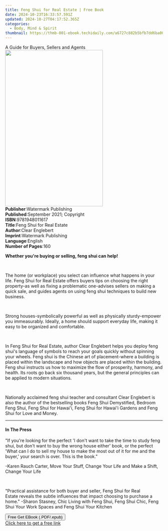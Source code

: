 ```yaml
---
title: Feng Shui for Real Estate | Free Book
date: 2024-10-23T16:33:57.591Z
updated: 2024-10-27T04:17:52.365Z
categories:
  - Body, Mind & Spirit
thumbnail: https://thmb-001-ebook.techidaily.com/a6727c882b5bfb7dd6ba000105fafc1ced53ff78866ec6cf53699031365784e5.jpg
---
```

<main id="book-container">
  <div class="flex flex-col">
    <div class="book-brief flex-1 py-6 px-4 sm:p-6 md:py-10 md:px-8">
      <!-- brief-->
      <div class="book-brief-main">A Guide for Buyers, Sellers and Agents</div>
    </div>
    <div
      class="book-meta-info flex-1 grid gap-4 col-start-1 col-end-3 row-start-1 sm:mb-6 sm:grid-cols-4 lg:gap-6 lg:col-start-2 lg:row-end-6 lg:row-span-6 lg:mb-0"
    >
      <div
        class="book-meta-info-left place-content-center mt-4 p-4 text-sm leading-6 col-start-2 col-span-2 dark:text-slate-400"
      >
        <img
          class="w-full h-500 object-cover rounded-lg sm:h-255 sm:col-span-2 lg:col-span-full"
          src="https://img-001-ebook.techidaily.com/bf153b9ca2862ff2fa47f5b6b99598c9d0ef8df58eaff50615652ce645e31382.jpg"
          alt=""
          width="312"
          height="500"
        />
      </div>
      <div
        class="book-meta-info-right mt-2 col-start-1 row-start-2 col-span-3 self-center"
      >
        <!-- meta data  -->
        <div class="flex flex-col px-4 md:px-8">
          <div class="flex-1">
            <strong>Publisher</strong>:<span class="px-2"
              >Watermark Publishing</span
            >
          </div>
          <div class="flex-1">
            <strong>Published</strong>:<span class="px-2"
              >September 2021; Copyright</span
            >
          </div>
          <div class="flex-1">
            <strong>ISBN</strong>:<span class="px-2">9781948011617</span>
          </div>
          <div class="flex-1">
            <strong>Title</strong>:<span class="px-2"
              >Feng Shui for Real Estate</span
            >
          </div>
          <div class="flex-1">
            <strong>Author</strong>:<span class="px-2">Clear Englebert</span>
          </div>
          <div class="flex-1">
            <strong>Imprint</strong>:<span class="px-2"
              >Watermark Publishing</span
            >
          </div>
          <div class="flex-1">
            <strong>Language</strong>:<span class="px-2">English</span>
          </div>
          <div class="flex-1">
            <strong>Number of Pages</strong>:<span class="px-2">160</span>
          </div>
        </div>
      </div>
    </div>
    <div class="book-description flex-1 py-6 px-4 sm:p-6 md:py-10 md:px-8">
      <div class="book-description-main">
        <div accordion-content="" id="description">
          <p>
            <strong
              >Whether you're buying or selling, feng shui can
              help!&nbsp;</strong
            >
          </p>
          <p><br /></p>
          <p>
            The home (or workplace) you select can influence what happens in
            your life.&nbsp;Feng Shui for Real Estate&nbsp;offers buyers tips on
            choosing the right property-as well as fixing a problematic
            one-advises sellers on making a quick sale, and guides agents on
            using feng shui techniques to build new business.
          </p>
          <p><br /></p>
          <p>
            Strong&nbsp;houses-symbolically powerful as well as physically
            sturdy-empower you immeasurably. Ideally, a home should support
            everyday life, making it easy to be organized and comfortable.&nbsp;
          </p>
          <p><br /></p>
          <p>
            In&nbsp;Feng Shui for Real Estate, author Clear Englebert
            helps&nbsp;you deploy feng shui's&nbsp;language of symbols to reach
            your goals quickly without spinning your wheels. Feng shui is the
            Chinese art of placement-where a building is placed within the
            landscape and how objects are placed within the building. Feng shui
            instructs us how to maximize the flow of prosperity, harmony, and
            health. Its roots go back six thousand years, but the general
            principles can be applied to modern situations.&nbsp;&nbsp;
          </p>
          <p><br /></p>
          <p>
            Nationally acclaimed feng shui teacher and consultant Clear
            Englebert is also the author of the bestselling books&nbsp;Feng Shui
            Demystified,&nbsp;Bedroom Feng Shui,&nbsp;Feng Shui for
            Hawai'i,&nbsp;Feng Shui for Hawai'i Gardens&nbsp;and&nbsp;Feng Shui
            for Love and Money.
          </p>
        </div>
        <div class="accordion-fader"></div>
      </div>
    </div>
    <div class="book-excerpts flex-1 py-6 px-4 sm:p-6 md:py-10 md:px-8">
      <!-- excerpts-->
      <div class="book-excerpts-main">
        <hr />
        <h4 class="placeholder placeholder-heading">
          <span>In The Press</span>
        </h4>
        <p></p>
        <p>
          "If you're looking for the perfect 'I don't want to take the time to
          study feng shui, but don't want to buy the wrong house either' book,
          or the perfect 'What can I do to sell my house to make the most out of
          it for me and the buyer,' your search is over. This is the book."
        </p>
        <p>
          -Karen Rauch Carter,&nbsp;Move Your Stuff, Change Your
          Life&nbsp;and&nbsp;Make a Shift, Change Your Life
        </p>
        <p><br /></p>
        <p>
          "Practical assistance for both buyer and seller,&nbsp;Feng Shui for
          Real Estate&nbsp;reveals the subtle influences that impact choosing to
          purchase a home." -Sharon Stasney,&nbsp;Chic Living with Feng
          Shui,&nbsp;Feng Shui Chic,&nbsp;Feng Shui Your Work
          Spaces&nbsp;and&nbsp;Feng Shui Your Kitchen
        </p>
        <p></p>
      </div>
    </div>
    <div
      class="book-about-author flex-1 py-6 px-4 sm:p-6 md:py-10 md:px-8"
    ></div>
    <div class="book-free-get flex-1 py-6 px-4 sm:p-6 md:py-10 md:px-8">
      <button
        id="btn-free-get"
        class="bg-blue-500 hover:bg-blue-700 text-white font-bold py-2 px-4 rounded"
      >
        Free Get EBook (.PDF/.epub)
      </button>
      <div id="countdown-display" class="px-2 text-lg mt-2"></div>
      <a
        id="free-link"
        class="hidden bg-blue-500 hover:bg-blue-700 text-white font-bold py-2 px-4 rounded"
        href="https://www.ebooks.com/en-us/book/210360096/feng-shui-for-real-estate/clear-englebert/"
        target="_blank"
        >Click here to get a free link</a
      >
    </div>
    <script>
      let countdownTime = 0;
      let countdownInterval = null;
      document
        .getElementById('btn-free-get')
        .addEventListener('click', startCountdown);
      function startCountdown() {
        countdownTime = new Date().getTime() + 60000 * 3;
        countdownInterval = setInterval(updateCountdown, 1000);
        document.getElementById('btn-free-get').disabled = true;
        document
          .getElementById('btn-free-get')
          .classList.add('bg-gray-500', 'cursor-not-allowed');
      }
      function updateCountdown() {
        let currentTime = new Date().getTime();
        let timeLeft = countdownTime - currentTime;
        let secondsLeft = Math.floor(timeLeft / 1000);
        document.getElementById('countdown-display').innerHTML =
          `Remaining time: ${secondsLeft} seconds.`;
        if (secondsLeft <= 0) {
          clearInterval(countdownInterval);
          document.getElementById('btn-free-get').classList.add('hidden');
          document.getElementById('free-link').classList.remove('hidden');
          document.getElementById('countdown-display').innerHTML = '';
        }
      }
    </script>
  </div>
</main>

<ins class="adsbygoogle"
      style="display:block"
      data-ad-client="ca-pub-7571918770474297"
      data-ad-slot="8358498916"
      data-ad-format="auto"
      data-full-width-responsive="true"></ins>
    
